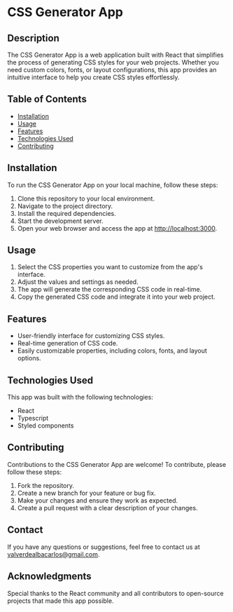 # CSS Generator App

## Description
The CSS Generator App is a web application built with React that simplifies the process of generating CSS styles for your web projects. Whether you need custom colors, fonts, or layout configurations, this app provides an intuitive interface to help you create CSS styles effortlessly.

## Table of Contents
- [Installation](#installation)
- [Usage](#usage)
- [Features](#features)
- [Technologies Used](#technologies-used)
- [Contributing](#contributing)

## Installation
To run the CSS Generator App on your local machine, follow these steps:

1. Clone this repository to your local environment.
2. Navigate to the project directory.
3. Install the required dependencies.
4. Start the development server.
5. Open your web browser and access the app at [http://localhost:3000](http://localhost:3000).

## Usage
1. Select the CSS properties you want to customize from the app's interface.
2. Adjust the values and settings as needed.
3. The app will generate the corresponding CSS code in real-time.
4. Copy the generated CSS code and integrate it into your web project.

## Features
- User-friendly interface for customizing CSS styles.
- Real-time generation of CSS code.
- Easily customizable properties, including colors, fonts, and layout options.

## Technologies Used
This app was built with the following technologies:
- React
- Typescript
- Styled components

## Contributing
Contributions to the CSS Generator App are welcome! To contribute, please follow these steps:
1. Fork the repository.
2. Create a new branch for your feature or bug fix.
3. Make your changes and ensure they work as expected.
4. Create a pull request with a clear description of your changes.

## Contact
If you have any questions or suggestions, feel free to contact us at [valverdealbacarlos@gmail.com](mailto:valverdealbacarlos@gmail.com).

## Acknowledgments
Special thanks to the React community and all contributors to open-source projects that made this app possible.
